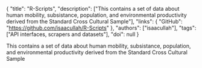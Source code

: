 {
  "title": "R-Scripts",
  "description": ["This contains a set of data about human mobility, subsistance, population, and environmental productivity derived from the Standard Cross Cultural Sample"],
  "links": {
    "GitHub": "https://github.com/isaacullah/R-Scripts"
  },
  "authors": ["isaacullah"],
  "tags": ["API interfaces, scrapers and datasets"],
  "doi": null
}

<!-- Generated by csv2md.R – do not edit by hand -->

This contains a set of data about human mobility, subsistance, population, and environmental productivity derived from the Standard Cross Cultural Sample